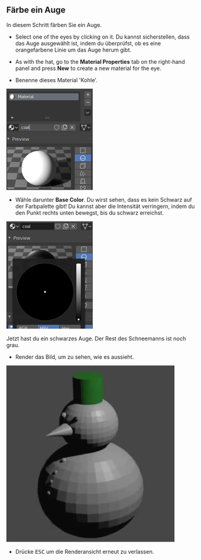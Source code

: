 ## Färbe ein Auge

In diesem Schritt färben Sie ein Auge.

+ Select one of the eyes by clicking on it. Du kannst sicherstellen, dass das Auge ausgewählt ist, indem du überprüfst, ob es eine orangefarbene Linie um das Auge herum gibt.

+ As with the hat, go to the **Material Properties** tab on the right-hand panel and press **New** to create a new material for the eye.

+ Benenne dieses Material 'Kohle'.

![Neues Material erstellen](images/blender-material-sphere-name.png)

+ Wähle darunter **Base Color**. Du wirst sehen, dass es kein Schwarz auf der Farbpalette gibt! Du kannst aber die Intensität verringern, indem du den Punkt rechts unten bewegst, bis du schwarz erreichst.

![Neues Material erstellen](images/blender-material-sphere-colour.png)

Jetzt hast du ein schwarzes Auge. Der Rest des Schneemanns ist noch grau.

+ Render das Bild, um zu sehen, wie es aussieht.

![Neues Material erstellen](images/blender-snowman-black-eye.png)

+ Drücke <kbd>ESC</kbd> um die Renderansicht erneut zu verlassen.